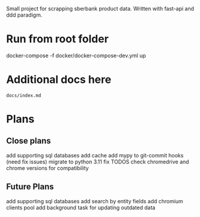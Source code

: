 Small project for scrapping sberbank product data. Written with fast-api and ddd paradigm.


# Run from root folder
docker-compose  -f docker/docker-compose-dev.yml up


# Additional docs here
`docs/index.md`

# Plans
## Close plans
add supporting sql databases
add cache
add mypy to git-commit hooks (need fix issues)
migrate to python 3.11
fix TODOS
check chromedrive and chrome versions for compatibility

## Future Plans
add supporting sql databases
add search by entity fields
add chromium clients pool
add background task for updating outdated data
